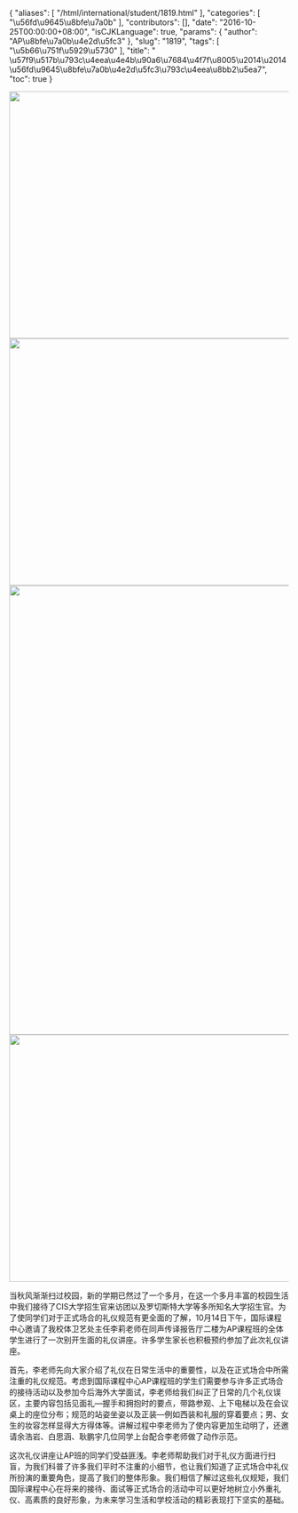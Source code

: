 {
    "aliases": [
        "/html/international/student/1819.html"
    ],
    "categories": [
        "\u56fd\u9645\u8bfe\u7a0b"
    ],
    "contributors": [],
    "date": "2016-10-25T00:00:00+08:00",
    "isCJKLanguage": true,
    "params": {
        "author": "AP\u8bfe\u7a0b\u4e2d\u5fc3"
    },
    "slug": "1819",
    "tags": [
        "\u5b66\u751f\u5929\u5730"
    ],
    "title": " \u57f9\u517b\u793c\u4eea\u4e4b\u90a6\u7684\u4f7f\u8005\u2014\u2014\u56fd\u9645\u8bfe\u7a0b\u4e2d\u5fc3\u793c\u4eea\u8bb2\u5ea7",
    "toc": true
}


<img
    src="https://cdn.tfls.online/mirror/full/8c3a0eee45216d4ebd215451818e586405e455a5.jpg"
    style="display:block;margin-left:auto;margin-right:auto;"
    decoding="async"
    fetchpriority="auto"
    loading="lazy"
    height="445"
    width="600"
/>
<img
    src="https://cdn.tfls.online/mirror/full/24fd3b37f6244b67962176bcb53a7d3d65b51cf8.jpg"
    style="display:block;margin-left:auto;margin-right:auto;"
    decoding="async"
    fetchpriority="auto"
    loading="lazy"
    height="445"
    width="600"
/>
<img
    src="https://cdn.tfls.online/mirror/full/c92394ab66a7b2edd50dc396ff6fe08e33117bba.jpg"
    style="display:block;margin-left:auto;margin-right:auto;"
    decoding="async"
    fetchpriority="auto"
    loading="lazy"
    height="809"
    width="600"
/>
<img
    src="https://cdn.tfls.online/mirror/full/6b9ae54e93c7c67b5db76fceead055033a9846a3.jpg"
    style="display:block;margin-left:auto;margin-right:auto;"
    decoding="async"
    fetchpriority="auto"
    loading="lazy"
    height="445"
    width="600"
/>







当秋风渐渐扫过校园，新的学期已然过了一个多月，在这一个多月丰富的校园生活中我们接待了CIS大学招生官来访团以及罗切斯特大学等多所知名大学招生官。为了使同学们对于正式场合的礼仪规范有更全面的了解，10月14日下午，国际课程中心邀请了我校体卫艺处主任李莉老师在同声传译报告厅二楼为AP课程班的全体学生进行了一次别开生面的礼仪讲座。许多学生家长也积极预约参加了此次礼仪讲座。




首先，李老师先向大家介绍了礼仪在日常生活中的重要性，以及在正式场合中所需注重的礼仪规范。考虑到国际课程中心AP课程班的学生们需要参与许多正式场合的接待活动以及参加今后海外大学面试，李老师给我们纠正了日常的几个礼仪误区，主要内容包括见面礼—握手和拥抱时的要点，带路参观、上下电梯以及在会议桌上的座位分布；规范的站姿坐姿以及正装—例如西装和礼服的穿着要点；男、女生的妆容怎样显得大方得体等。讲解过程中李老师为了使内容更加生动明了，还邀请余浩岩、白思涵、耿鹏宇几位同学上台配合李老师做了动作示范。




这次礼仪讲座让AP班的同学们受益匪浅。李老师帮助我们对于礼仪方面进行扫盲，为我们科普了许多我们平时不注重的小细节，也让我们知道了正式场合中礼仪所扮演的重要角色，提高了我们的整体形象。我们相信了解过这些礼仪规矩，我们国际课程中心在将来的接待、面试等正式场合的活动中可以更好地树立小外重礼仪、高素质的良好形象，为未来学习生活和学校活动的精彩表现打下坚实的基础。



